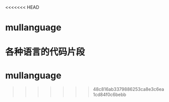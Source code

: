 <<<<<<< HEAD
# mullanguage
各种语言的代码片段
=======
# mullanguage
>>>>>>> 48c816ab3379886253ca8e3c6ea1cd84f0c6bebb
